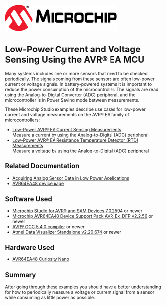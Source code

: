 <!-- Please do not change this logo with link -->
[![MCHP](images/microchip.png)](https://www.microchip.com)

# Low-Power Current and Voltage Sensing Using the AVR® EA MCU

<!-- This is where the introduction to the example goes, including mentioning the peripherals used -->
Many systems includes one or more sensors that need to be checked periodically. The signals coming from these sensors are often low-power current or voltage signals. In battery-powered systems it is important to reduce the power consumption of the microcontroller. The signals are read using the Analog-to-Digital Converter (ADC) peripheral, and the microcontroller is in Power Saving mode between measurements.

These Microchip Studio examples describe use cases for low-power current and voltage measurements on the AVR® EA family of microcontrollers:

- [Low-Power AVR® EA Current Sensing Measurements](https://bitbucket.microchip.com/projects/EBE/repos/avr64ea48-lp-voltage-current-meas-studio/browse/analog-current-sensing)  
Measure a current by using the Analog-to-Digital (ADC) peripheral
- [Low-Power AVR® EA Resistance Temperature Detector (RTD) Measurements](https://bitbucket.microchip.com/projects/EBE/repos/avr64ea48-lp-voltage-current-meas-studio/browse/analog-voltage-sensing)  
Measure a voltage by using the Analog-to-Digital (ADC) peripheral  

## Related Documentation

- [Acquiring Analog Sensor Data in Low Power Applications](https://www.microchip.com/DS00004886)
- [AVR64EA48 device page](https://www.microchip.com/wwwproducts/en/AVR64EA48)  

## Software Used

- [Microchip Studio for AVR® and SAM Devices 7.0.2594](https://www.microchip.com/en-us/development-tools-tools-and-software/microchip-studio-for-avr-and-sam-devices) or newer
- [Microchip AVR64EA48 Device Support Pack AVR-Ex_DFP v2.2.56](https://packs.download.microchip.com/) or newer
- [AVR® GCC 5.4.0 compiler](https://www.microchip.com/en-us/development-tools-tools-and-software/gcc-compilers-avr-and-arm) or newer
- [Atmel Data Visualizer Standalone v2.20.674](https://gallery.microchip.com/packages/AtmelDataVisualizerInstaller-Standalone/) or newer

## Hardware Used

- [AVR64EA48 Curiosity Nano](https://www.microchip.com/en-us/development-tool/EV66E56A)

## Summary
<!-- Summarize what the example has shown -->
After going through these examples you should have a better understanding for how to periodically measure a voltage or current signal from a sensor while consuming as little power as possible.
